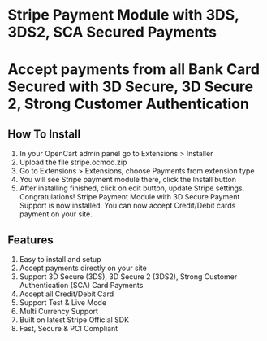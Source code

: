 # Stripe Payment Module with 3DS, 3DS2, SCA Secured Payments

# Accept payments from all Bank Card Secured with 3D Secure, 3D Secure 2, Strong Customer Authentication

## How To Install
1) In your OpenCart admin panel go to Extensions > Installer
2) Upload the file stripe.ocmod.zip
3) Go to Extensions > Extensions, choose Payments from extension type
4) You will see Stripe payment module there, click the Install button
5) After installing finished, click on edit button, update Stripe settings.
Congratulations! Stripe Payment Module with 3D Secure Payment Support is now installed. You can now accept Credit/Debit cards payment on your site.


## Features
1. Easy to install and setup
2. Accept payments directly on your site
3. Support 3D Secure (3DS), 3D Secure 2 (3DS2), Strong Customer Authentication (SCA) Card Payments
4. Accept all Credit/Debit Card
5. Support Test & Live Mode
6. Multi Currency Support
7. Built on latest Stripe Official SDK
8. Fast, Secure & PCI Compliant